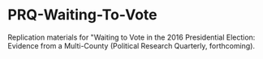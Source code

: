 # PRQ-Waiting-To-Vote
Replication materials for "Waiting to Vote in the 2016 Presidential Election:  Evidence from a Multi-County (Political Research Quarterly, forthcoming). 
